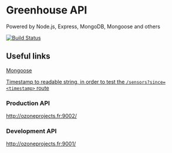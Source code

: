 # Greenhouse API
Powered by Node.js, Express, MongoDB, Mongoose and others

[![Build Status](http://ozoneprojects.fr:6500/job/greenhouse-prod/badge/icon)](http://ozoneprojects.fr:6500/job/greenhouse-prod/)

## Useful links
[Mongoose]( https://www.djamware.com/post/58b27ce080aca72c54645983/how-to-create-nodejs-expressjs-and-mongodb-crud-web-application)

[Timestamp to readable string, in order to test the `/sensors?since=<timestamp>` route](http://www.timestampgenerator.com/date-from-timestamp/)

### Production API
http://ozoneprojects.fr:9002/

### Development API
http://ozoneprojects.fr:9001/
